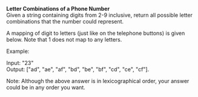 **Letter Combinations of a Phone Number**  
Given a string containing digits from 2-9 inclusive, return all possible letter combinations that the number could represent.  
  
A mapping of digit to letters (just like on the telephone buttons) is given below. Note that 1 does not map to any letters.  

Example:  

Input: "23"  
Output: ["ad", "ae", "af", "bd", "be", "bf", "cd", "ce", "cf"].  
  
Note:  Although the above answer is in lexicographical order, your answer could be in any order you want.
